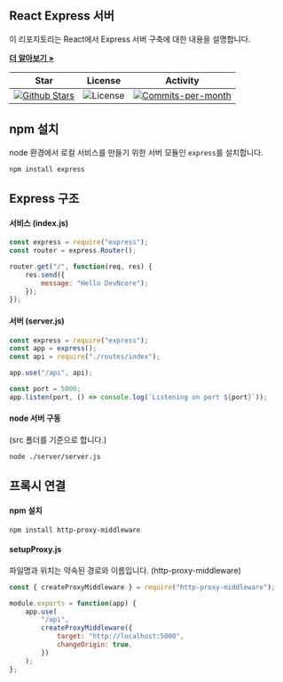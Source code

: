 ## React Express 서버

이 리포지토리는 React에서 Express 서버 구축에 대한 내용을 설명합니다.   

<a href="https://github.com/devncore/devncore"><strong>더 알아보기 »</strong></a>
 
| Star | License | Activity |
|:----:|:-------:|:--------:|
| <a href="https://github.com/devncore/docs/stargazers"><img src="https://img.shields.io/github/stars/devncore/docs" alt="Github Stars"></a> | <img src="https://img.shields.io/github/license/devncore/docs" alt="License"> | <a href="https://github.com/devncore/docs/pulse"><img src="https://img.shields.io/github/commit-activity/m/devncore/docs" alt="Commits-per-month"></a> |

## npm 설치
node 환경에서 로컬 서비스를 만들기 위한 서버 모듈인 `express`를 설치합니다.
```
npm install express
```

## Express 구조

#### 서비스 (index.js)
```jsx
const express = require("express");
const router = express.Router();

router.get("/", function(req, res) {
    res.send({
        message: "Hello DevNcore");
    });
});
```

#### 서버 (server.js)
```jsx
const express = require("express");
const app = express();
const api = require("./routes/index");

app.use("/api", api);

const port = 5000;
app.listen(port, () => console.log(`Listening on port ${port}`));
```

#### node 서버 구동
(src 폴더를 기준으로 합니다.)
```
node ./server/server.js
```

## 프록시 연결
#### npm 설치
```
npm install http-proxy-middleware
```
#### setupProxy.js
파일명과 위치는 약속된 경로와 이름입니다. (http-proxy-middleware) 
```jsx
const { createProxyMiddleware } = require("http-proxy-middleware");

module.exports = function(app) {
    app.use(
        "/api",
        createProxyMiddleware({
            target: "http://localhost:5000",
            changeOrigin: true,
        })
    );
};
```
